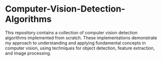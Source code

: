 # Computer-Vision-Detection-Algorithms
This repository contains a collection of computer vision detection algorithms implemented from scratch. These implementations demonstrate my approach to understanding and applying fundamental concepts in computer vision, using techniques for object detection, feature extraction, and image processing.
